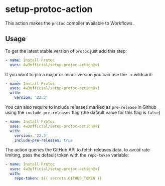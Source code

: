 # setup-protoc-action

This action makes the `protoc` compiler available to Workflows.

## Usage

To get the latest stable version of `protoc` just add this step:

```yaml
- name: Install Protoc
  uses: 4w3official/setup-protoc-action@v1
```

If you want to pin a major or minor version you can use the `.x` wildcard:

```yaml
- name: Install Protoc
  uses: 4w3official/setup-protoc-action@v1
  with:
    version: '22.3'
```

You can also require to include releases marked as `pre-release` in Github using the `include-pre-releases` flag (the dafault value for this flag is `false`)

```yaml
- name: Install Protoc
  uses: 4w3official/setup-protoc-action@v1
  with:
    version: '22.3'
    include-pre-releases: true
```

The action queries the GitHub API to fetch releases data, to avoid rate limiting,
pass the default token with the `repo-token` variable:

```yaml
- name: Install Protoc
  uses: 4w3official/setup-protoc-action@v1
  with:
    repo-token: ${{ secrets.GITHUB_TOKEN }}
```
